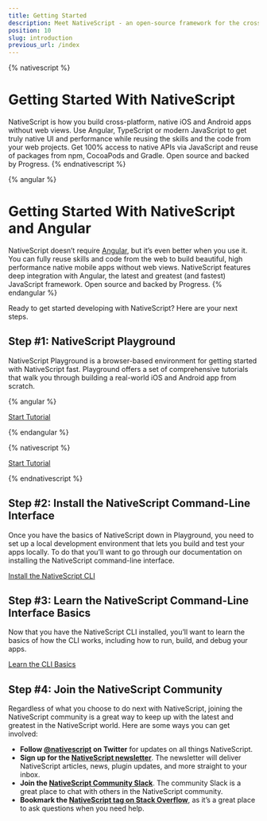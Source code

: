```yaml
---
title: Getting Started
description: Meet NativeScript - an open-source framework for the cross-platform development of truly native apps.
position: 10
slug: introduction
previous_url: /index
---
```


{% nativescript %}
# Getting Started With NativeScript

NativeScript is how you build cross-platform, native iOS and Android apps without web views. Use Angular, TypeScript or modern JavaScript to get truly native UI and performance while reusing the skills and the code from your web projects. Get 100% access to native APIs via JavaScript and reuse of packages from npm, CocoaPods and Gradle. Open source and backed by Progress.
{% endnativescript %}

{% angular %}
# Getting Started With NativeScript and Angular

NativeScript doesn’t require [Angular](https://angular.io/), but it’s even better when you use it. You can fully reuse skills and code from the web to build beautiful, high performance native mobile apps without web views. NativeScript features deep integration with Angular, the latest and greatest (and fastest) JavaScript framework. Open source and backed by Progress.
{% endangular %}

Ready to get started developing with NativeScript? Here are your next steps.

## Step #1: NativeScript Playground

NativeScript Playground is a browser-based environment for getting started with NativeScript fast. Playground offers a set of comprehensive tutorials that walk you through building a real-world iOS and Android app from scratch.

{% angular %}
<p><a href="https://play.nativescript.org/?template=groceries-ng&tutorial=groceries-ng" class="ns-button -action">Start Tutorial</a></p>
{% endangular %}

{% nativescript %}
<p><a href="https://play.nativescript.org/?template=groceries-js&tutorial=groceries-js" class="ns-button -action">Start Tutorial</a></p>
{% endnativescript %}

## Step #2: Install the NativeScript Command-Line Interface

Once you have the basics of NativeScript down in Playground, you need to set up a local development environment that lets you build and test your apps locally. To do that you’ll want to go through our documentation on installing the NativeScript command-line interface.

<p><a href="../start/quick-setup" class="ns-button -action">Install the NativeScript CLI</a></p>

## Step #3: Learn the NativeScript Command-Line Interface Basics

Now that you have the NativeScript CLI installed, you’ll want to learn the basics of how the CLI works, including how to run, build, and debug your apps.

<p><a href="../start/cli-basics" class="ns-button -action">Learn the CLI Basics</a></p>

## Step #4: Join the NativeScript Community

Regardless of what you choose to do next with NativeScript, joining the NativeScript community is a great way to keep up with the latest and greatest in the NativeScript world. Here are some ways you can get involved:

- **Follow [@nativescript](https://twitter.com/nativescript) on Twitter** for updates on all things NativeScript.
- **Sign up for the [NativeScript newsletter](https://www.nativescript.org/nativescript-newsletter)**. The newsletter will deliver NativeScript articles, news, plugin updates, and more straight to your inbox.
- **Join the [NativeScript Community Slack](http://developer.telerik.com/wp-login.php?action=slack-invitation)**. The community Slack is a great place to chat with others in the NativeScript community.
- **Bookmark the [NativeScript tag on Stack Overflow](https://stackoverflow.com/questions/tagged/nativescript)**, as it’s a great place to ask questions when you need help.

